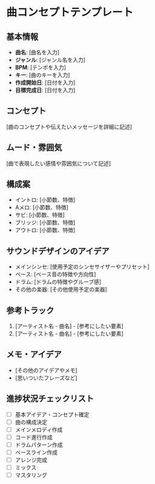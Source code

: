 # 曲コンセプトテンプレート

## 基本情報

- **曲名**: [曲名を入力]
- **ジャンル**: [ジャンル名を入力]
- **BPM**: [テンポを入力]
- **キー**: [曲のキーを入力]
- **作成開始日**: [日付を入力]
- **目標完成日**: [日付を入力]

## コンセプト

[曲のコンセプトや伝えたいメッセージを詳細に記述]

## ムード・雰囲気

[曲で表現したい感情や雰囲気について記述]

## 構成案

- イントロ: [小節数、特徴]
- Aメロ: [小節数、特徴]
- サビ: [小節数、特徴]
- ブリッジ: [小節数、特徴]
- アウトロ: [小節数、特徴]

## サウンドデザインのアイデア

- メインシンセ: [使用予定のシンセサイザーやプリセット]
- ベース: [ベース音の特徴や方向性]
- ドラム: [ドラムの特徴やグルーブ感]
- その他の楽器: [その他使用予定の楽器]

## 参考トラック

1. [アーティスト名 - 曲名] - [参考にしたい要素]
2. [アーティスト名 - 曲名] - [参考にしたい要素]

## メモ・アイデア

- [その他のアイデアやメモ]
- [思いついたフレーズなど]

## 進捗状況チェックリスト

- [ ] 基本アイデア・コンセプト確定
- [ ] 曲の構成決定
- [ ] メインメロディ作成
- [ ] コード進行作成
- [ ] ドラムパターン作成
- [ ] ベースライン作成
- [ ] アレンジ完成
- [ ] ミックス
- [ ] マスタリング
